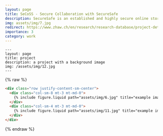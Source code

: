 ```yaml
---
layout: page
title: SeCoSS - Secure Collaboration with SecureSafe
description: SecureSafe is an established and highly secure online storage service. In this project, SecureSafe will be extended with novel functionality and security components so that it supports secure and privacy-preserving collaboration between multiple parties, e.g. between a bank and its customers.
img: assets/img/7.jpg
redirect: https://www.zhaw.ch/en/research/research-database/project-detailview/projektid/1923/
importance: 3
category: work
---
```


    ---
    layout: page
    title: project
    description: a project with a background image
    img: /assets/img/12.jpg
    ---


{% raw %}

```html
<div class="row justify-content-sm-center">
  <div class="col-sm-8 mt-3 mt-md-0">
    {% include figure.liquid path="assets/img/6.jpg" title="example image" class="img-fluid rounded z-depth-1" %}
  </div>
  <div class="col-sm-4 mt-3 mt-md-0">
    {% include figure.liquid path="assets/img/11.jpg" title="example image" class="img-fluid rounded z-depth-1" %}
  </div>
</div>
```

{% endraw %}

